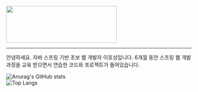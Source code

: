 <img src="https://img.shields.io/badge/hoseong's github-white?style=for-the-badge&logo=Alfred&logoColor=black" style="width:300px; height:100px;"> <hr/>
안녕하세요. 자바 스프링 기반 초보 웹 개발자 이호성입니다. 6개월 동안 스프링 웹 개발 과정을 교육 받으면서 연습한 코드와 프로젝트가 들어있습니다.



 





                                                                                                                                            

 ![Anurag's GitHub stats](https://github-readme-stats.vercel.app/api?username=githoseong&show_icons=true&theme=dracula)<br/>
 ![Top Langs](https://github-readme-stats.vercel.app/api/top-langs/?username=githoseong&layout=compact&theme=dracula)




